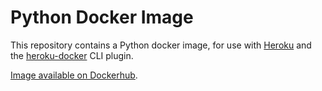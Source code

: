 # Python Docker Image

This repository contains a Python docker image, for use with [Heroku](http://heroku.com) and the
[heroku-docker](https://github.com/heroku/heroku-docker) CLI plugin.

[Image available on Dockerhub](https://hub.docker.com/r/heroku/python/).
